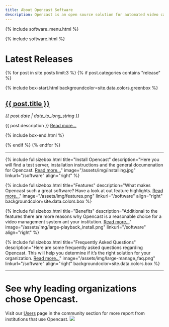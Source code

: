 ```yaml
---
title: About Opencast Software
description: Opencast is an open source solution for automated video capture and distribution at scale. Build custom capture, processing, scheduling and distribution solutions for your organization with one flexible platform.
---
```

{% include software_menu.html %}

{% include software.html %}

# Latest Releases

{% for post in site.posts limit:3 %}
{% if post.categories contains "release" %}

{% include box-start.html backgroundcolor=site.data.colors.greenbox %}

<h2><a href="{{ post.url }}">{{ post.title }}</a></h2>
  <i>{{ post.date | date_to_long_string }}</i>
  <p>{{ post.description }} <a href="{{ post.url }}">Read more...</a> </p>
  
{% include box-end.html %}
  
{% endif %}
{% endfor %}

---
<!-- Lizenzen unsplash.com: https://unsplash.com/license -->

{% include fullsizebox.html 
title="Install Opencast"
description="Here you will find a test server, installation instructions and the general documenation for Opencast. [Read more...](/install)"
image="/assets/img/installing.jpg"
linkurl="/software"
align="right"
%}

{% include fullsizebox.html 
title="Features"
description="What makes Opencast such a great software? Have a look at out feature highlights. [Read more...](/features)"
image="/assets/img/features.png"
linkurl="/software"
align="right"
backgroundcolor=site.data.colors.box
%}

{% include fullsizebox.html 
title="Benefits"
description="Additional to the features there are more reasons why Opencast is a reasonable choice for a video management system ant your institution. [Read more...](/benefits)"
image="/assets/img/large-playback_install.png"
linkurl="/software"
align="right"
%}

{% include fullsizebox.html 
title="Frequently Asked Questions"
description="Here are some frequently asked questions regarding Opencast. This will help you determine if it’s the right solution for your organization. [Read more...](/faq)"
image="/assets/img/large-manage_faq.png"
linkurl="/software"
align="right"
backgroundcolor=site.data.colors.box
%}

---

# See why leading organizations chose Opencast.
Visit our [Users](/users) page in the community section for more report from institutions that use Opencast.
[<img class="center-image" src="/assets/img/opencast-homepage-logos-rev2.png">](/users)
